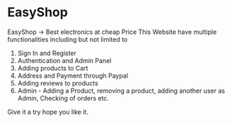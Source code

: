 # EasyShop
EasyShop -> Best electronics at cheap Price
This Website have multiple functionalities including but not limited to
1. Sign In and Register
2. Authentication and Admin Panel
3. Adding products to Cart
4. Address and Payment through Paypal
5. Adding reviews to products
6. Admin - Adding a Product, removing a product, adding another user as Admin, Checking of orders etc.

Give it a try hope you like it.

